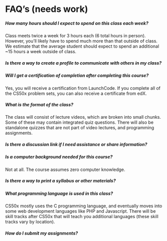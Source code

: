
# FAQ’s (needs work)

##### How many hours should I expect to spend on this class each week?
Class meets twice a week for 3 hours each (6 total hours in person). 
However, you’ll likely have to spend much more than that outside of class. 
We estimate that the average student should expect to spend an additional ~15 hours a week outside of class.

##### Is there a way to create a profile to communicate with others in my class?

##### Will I get a certification of completion after completing this course?

Yes, you will receive a certification from LaunchCode. 
If you complete all of the CS50x problem sets, you can also receive a certificate from edX. 

##### What is the format of the class?

The class will consist of lecture videos, which are broken into small chunks. 
Some of these may contain integrated quiz questions. 
There will also be standalone quizzes that are not part of video lectures, and programming assignments.

##### Is there a discussion link if I need assistance or share information?

##### Is a computer background needed for this course?

Not at all. The course assumes zero computer knowledge. 

##### Is there a way to print a syllabus or other materials?

##### What programming language is used in this class?

CS50x mostly uses the C programming language, 
and eventually moves into some web development languages like PHP and Javascript. 
There will be skill tracks after CS50x that will teach you additional languages 
(these skill tracks vary by location). 

##### How do I submit my assignments?
